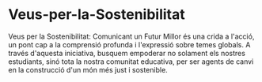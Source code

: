# Veus-per-la-Sostenibilitat
Veus per la Sostenibilitat: Comunicant un Futur Millor és una crida a l'acció, un pont cap a la comprensió profunda i l'expressió sobre temes globals. A través d'aquesta iniciativa, busquem empoderar no solament els nostres estudiants, sinó tota la nostra comunitat educativa, per ser agents de canvi en la construcció d'un món més just i sostenible.
